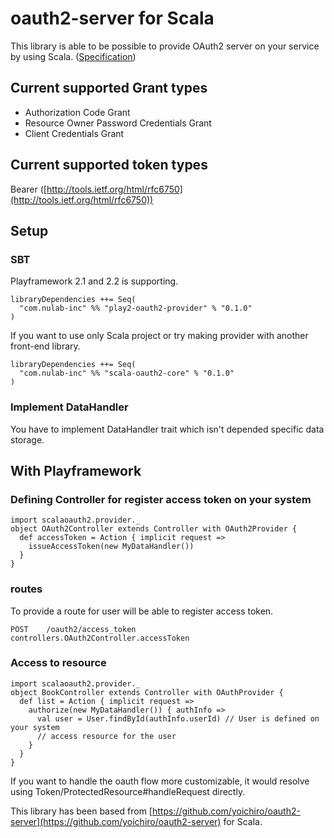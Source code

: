 # oauth2-server for Scala

This library is able to be possible to provide OAuth2 server on your service by using Scala. ([Specification](http://tools.ietf.org/html/rfc6749))

## Current supported Grant types

- Authorization Code Grant
- Resource Owner Password Credentials Grant
- Client Credentials Grant

## Current supported token types

Bearer ([http://tools.ietf.org/html/rfc6750](http://tools.ietf.org/html/rfc6750))

## Setup

### SBT

Playframework 2.1 and 2.2 is supporting.

```
libraryDependencies ++= Seq(
  "com.nulab-inc" %% "play2-oauth2-provider" % "0.1.0"
)
```

If you want to use only Scala project or try making provider with another front-end library.

```
libraryDependencies ++= Seq(
  "com.nulab-inc" %% "scala-oauth2-core" % "0.1.0"
)
```

### Implement DataHandler

You have to implement DataHandler trait which isn't depended specific data storage.

## With Playframework

### Defining Controller for register access token on your system

```
import scalaoauth2.provider._
object OAuth2Controller extends Controller with OAuth2Provider {
  def accessToken = Action { implicit request =>
    issueAccessToken(new MyDataHandler())
  }
}
```

### routes

To provide a route for user will be able to register access token.

```
POST    /oauth2/access_token                    controllers.OAuth2Controller.accessToken
```

### Access to resource
```
import scalaoauth2.provider._
object BookController extends Controller with OAuthProvider {
  def list = Action { implicit request =>
    authorize(new MyDataHandler()) { authInfo =>
      val user = User.findById(authInfo.userId) // User is defined on your system
      // access resource for the user
    }
  }
}
```

If you want to handle the oauth flow more customizable, it would resolve using Token/ProtectedResource#handleRequest directly.

This library has been based from [https://github.com/yoichiro/oauth2-server](https://github.com/yoichiro/oauth2-server) for Scala.
